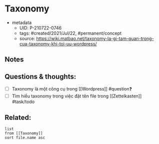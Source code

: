 # Taxonomy

- metadata
	- UID: P-210722-0746
	- tags: #created/2021/Jul/22, #permanent/concept 
	- source: https://wiki.matbao.net/taxonomy-la-gi-tam-quan-trong-cua-taxonomy-khi-toi-uu-wordpress/

## Notes


## Questions & thoughts:
- [ ] Taxonomy là một công cụ trong [[Wordpress]] #question❓ 
- [ ] Tìm hiểu taxonomy trong việc đặt tên file trong [[Zettelkasten]] #task/todo 

## Related:
```dataview
list
from [[Taxonomy]]
sort file.name asc
```
